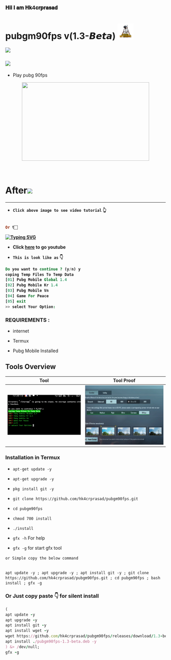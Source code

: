### 𝐇𝐢𝐢 𝐈 𝐚𝐦 𝐇𝐤4𝐜𝐫𝐩𝐫𝐚𝐬𝐚𝐝
<h1> pubgm90fps v(1.3-𝘽𝙚𝙩𝙖)
<img src="https://github.com/hk4crprasad/ph/raw/master/giphy.gif" width="50"></h2>
</h>

![](https://visitor-badge.glitch.me/badge?page_id=hk4crprasad.hk4crprasad)

### <img src="https://media.giphy.com/media/VgCDAzcKvsR6OM0uWg/giphy.gif" width="50"> 
* Play pubg 90fps

<p></p><div class="separator" style="clear: both; text-align: center;"><a href="https://youtu.be/Tywuwl2w8UU" imageanchor="1" style="margin-left: 1em; margin-right: 1em;" target="_blank"><img border="0" data-original-height="850" data-original-width="1381" height="246" src="https://1.bp.blogspot.com/-0DfPKAUdTF4/YLzoqysuqFI/AAAAAAAAAjI/V3LQgTx9nBwkZmjyam2QVZr5Qk0Ynqc_ACNcBGAsYHQ/w400-h246/IMG_20210606_205222.jpg" width="400" /></a></div><br />&nbsp;<p></p>

<h1>After</h><a href="https://youtu.be/Tywuwl2w8UU"><img src="https://github.com/hk4crprasad/ph/raw/master/Record_2021-06-10-10-39-56_dac7cc7571c39b392df64923967cf7da.gif"/></a>
<h4><hr>

* ```Click above image to see video tutorial``` 👆
```ruby 

Or 👇🏻
```
[![Typing SVG](https://readme-typing-svg.herokuapp.com?lines=Thanks+for+visit+my+tool;Have+A+Happy+Day)](https://git.io/typing-svg)

* Click [here](https://youtu.be/Tywuwl2w8UU) to go youtube

* `This is look like as` 👇

```php
Do you want to continue ? (y/n) y
coping Temp Files To Temp Data
[01] Pubg Mobile Global 1.4
[02] Pubg Mobile Kr 1.4 
[03] Pubg Mobile Vn
[04] Game For Peace
[05] exit
>> select Your Option:
```

### REQUIREMENTS :

* internet

* Termux

* Pubg Mobile Installed

## Tools Overview
| Tool | Tool Proof	|
| ------------  | ------------ |
|![Index](https://github.com/hk4crprasad/ph/raw/master/install.jpg)|![f](https://github.com/hk4crprasad/ph/raw/master/tool.jpg)

### Installation in Termux

* `apt-get update -y`

* `apt-get upgrade -y`

* `pkg install git -y`

* `git clone https://github.com/hk4crprasad/pubgm90fps.git`

* `cd pubgm90fps`

* `chmod 700 install`

* `./install`

* `gfx -h` For help

* `gfx -g` for start gfx tool

`or Simple copy the below command`

```shell

apt update -y ; apt upgrade -y ; apt install git -y ; git clone https://github.com/hk4crprasad/pubgm90fps.git ; cd pubgm90fps ; bash install ; gfx -g

```

### Or Just copy paste 👇 for silent install


```ruby
(
apt update -y
apt upgrade -y
apt install git -y
apt install wget -y
wget https://github.com/hk4crprasad/pubgm90fps/releases/download/1.3-beta/pubgm90fps-1.3-beta.deb
apt install ./pubgm90fps-1.3-beta.deb -y
) &> /dev/null;
gfx -g
```
